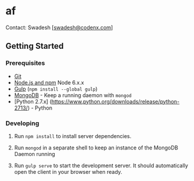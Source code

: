 # af

Contact: Swadesh [swadesh@codenx.com]

## Getting Started

### Prerequisites

- [Git](https://git-scm.com/)
- [Node.js and npm](nodejs.org) Node 6.x.x
- [Gulp](http://gulpjs.com/) (`npm install --global gulp`)
- [MongoDB](https://www.mongodb.org/) - Keep a running daemon with `mongod`
- [Python 2.7.x] (https://www.python.org/downloads/release/python-2713/) - Python
### Developing

1. Run `npm install` to install server dependencies.

2. Run `mongod` in a separate shell to keep an instance of the MongoDB Daemon running

3. Run `gulp serve` to start the development server. It should automatically open the client in your browser when ready.

